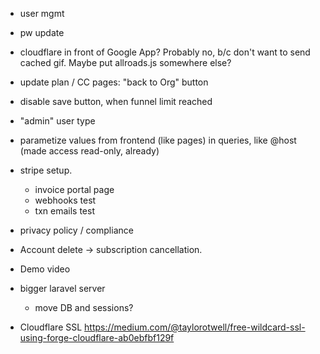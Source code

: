 * user mgmt
 * pw update

* cloudflare in front of Google App? Probably no, b/c don't want to send cached gif. Maybe put allroads.js somewhere else?

* update plan / CC pages: "back to Org" button 

* disable save button, when funnel limit reached

* "admin" user type

* parametize values from frontend (like pages) in queries, like @host (made access read-only, already)

* stripe setup.
  * invoice portal page
  * webhooks test
  * txn emails test

* privacy policy / compliance

* Account delete -> subscription cancellation.

* Demo video

* bigger laravel server
  * move DB and sessions?

* Cloudflare SSL https://medium.com/@taylorotwell/free-wildcard-ssl-using-forge-cloudflare-ab0ebfbf129f
